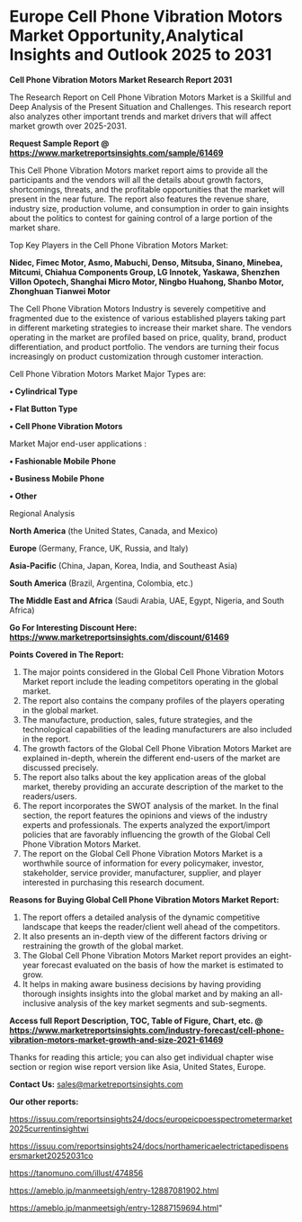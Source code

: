   # Europe Cell Phone Vibration Motors Market Opportunity,Analytical Insights and Outlook 2025 to 2031

<strong>Cell Phone Vibration Motors Market Research Report 2031</strong>

The Research Report on Cell Phone Vibration Motors Market is a Skillful and Deep Analysis of the Present Situation and Challenges. This research report also analyzes other important trends and market drivers that will affect market growth over 2025-2031.

<strong>Request Sample Report @ <a href=https://www.marketreportsinsights.com/sample/61469>https://www.marketreportsinsights.com/sample/61469</a></strong>

This Cell Phone Vibration Motors market report aims to provide all the participants and the vendors will all the details about growth factors, shortcomings, threats, and the profitable opportunities that the market will present in the near future. The report also features the revenue share, industry size, production volume, and consumption in order to gain insights about the politics to contest for gaining control of a large portion of the market share.

Top Key Players in the Cell Phone Vibration Motors Market:

<strong>Nidec, Fimec Motor, Asmo, Mabuchi, Denso, Mitsuba, Sinano, Minebea, Mitcumi, Chiahua Components Group, LG Innotek, Yaskawa, Shenzhen Villon Opotech, Shanghai Micro Motor, Ningbo Huahong, Shanbo Motor, Zhonghuan Tianwei Motor</strong>

The Cell Phone Vibration Motors Industry is severely competitive and fragmented due to the existence of various established players taking part in different marketing strategies to increase their market share. The vendors operating in the market are profiled based on price, quality, brand, product differentiation, and product portfolio. The vendors are turning their focus increasingly on product customization through customer interaction.

Cell Phone Vibration Motors Market Major Types are:

<strong>• Cylindrical Type

• Flat Button Type

• Cell Phone Vibration Motors</strong>

Market Major end-user applications :

<strong>• Fashionable Mobile Phone

• Business Mobile Phone

• Other</strong>

Regional Analysis

</u><strong><b>North America</b></strong> (the United States, Canada, and Mexico)

<strong><b>Europe </b></strong>(Germany, France, UK, Russia, and Italy)

<strong><b>Asia-Pacific</b></strong> (China, Japan, Korea, India, and Southeast Asia)

<strong><b>South America</b></strong> (Brazil, Argentina, Colombia, etc.)

<strong><b>The Middle East and Africa</b></strong> (Saudi Arabia, UAE, Egypt, Nigeria, and South Africa)

<strong>Go For Interesting Discount Here: <a href=https://www.marketreportsinsights.com/discount/61469>https://www.marketreportsinsights.com/discount/61469</a></strong>

<strong>Points Covered in The Report:</strong>
<ol>
  <li>The major points considered in the Global Cell Phone Vibration Motors Market report include the leading competitors operating in the global market.</li>
  <li>The report also contains the company profiles of the players operating in the global market.</li>
  <li>The manufacture, production, sales, future strategies, and the technological capabilities of the leading manufacturers are also included in the report.</li>
  <li>The growth factors of the Global Cell Phone Vibration Motors Market are explained in-depth, wherein the different end-users of the market are discussed precisely.</li>
  <li>The report also talks about the key application areas of the global market, thereby providing an accurate description of the market to the readers/users.</li>
  <li>The report incorporates the SWOT analysis of the market. In the final section, the report features the opinions and views of the industry experts and professionals. The experts analyzed the export/import policies that are favorably influencing the growth of the Global Cell Phone Vibration Motors Market.</li>
  <li>The report on the Global Cell Phone Vibration Motors Market is a worthwhile source of information for every policymaker, investor, stakeholder, service provider, manufacturer, supplier, and player interested in purchasing this research document.</li>
</ol>
<strong>Reasons for Buying Global Cell Phone Vibration Motors Market Report:</strong>

<ol>
  <li>The report offers a detailed analysis of the dynamic competitive landscape that keeps the reader/client well ahead of the competitors.</li>
  <li>It also presents an in-depth view of the different factors driving or restraining the growth of the global market.</li>
  <li>The Global Cell Phone Vibration Motors Market report provides an eight-year forecast evaluated on the basis of how the market is estimated to grow.</li>
  <li>It helps in making aware business decisions by having providing thorough insights insights into the global market and by making an all-inclusive analysis of the key market segments and sub-segments.</li>
</ol>
<strong>Access full Report Description, TOC, Table of Figure, Chart, etc. @ <a href=https://www.marketreportsinsights.com/industry-forecast/cell-phone-vibration-motors-market-growth-and-size-2021-61469>https://www.marketreportsinsights.com/industry-forecast/cell-phone-vibration-motors-market-growth-and-size-2021-61469</a></strong>


Thanks for reading this article; you can also get individual chapter wise section or region wise report version like Asia, United States, Europe.

<strong>Contact Us:</strong>
sales@marketreportsinsights.com

<strong>Our other reports:</strong>

<a href=https://issuu.com/reportsinsights24/docs/europeicpoesspectrometermarket2025currentinsightwi>https://issuu.com/reportsinsights24/docs/europeicpoesspectrometermarket2025currentinsightwi</a>

<a href=https://issuu.com/reportsinsights24/docs/northamericaelectrictapedispensersmarket20252031co>https://issuu.com/reportsinsights24/docs/northamericaelectrictapedispensersmarket20252031co</a>

<a href=https://tanomuno.com/illust/474856>https://tanomuno.com/illust/474856</a>

<a href=https://ameblo.jp/manmeetsigh/entry-12887081902.html>https://ameblo.jp/manmeetsigh/entry-12887081902.html</a>

<a href=https://ameblo.jp/manmeetsigh/entry-12887159694.html>https://ameblo.jp/manmeetsigh/entry-12887159694.html</a>"

